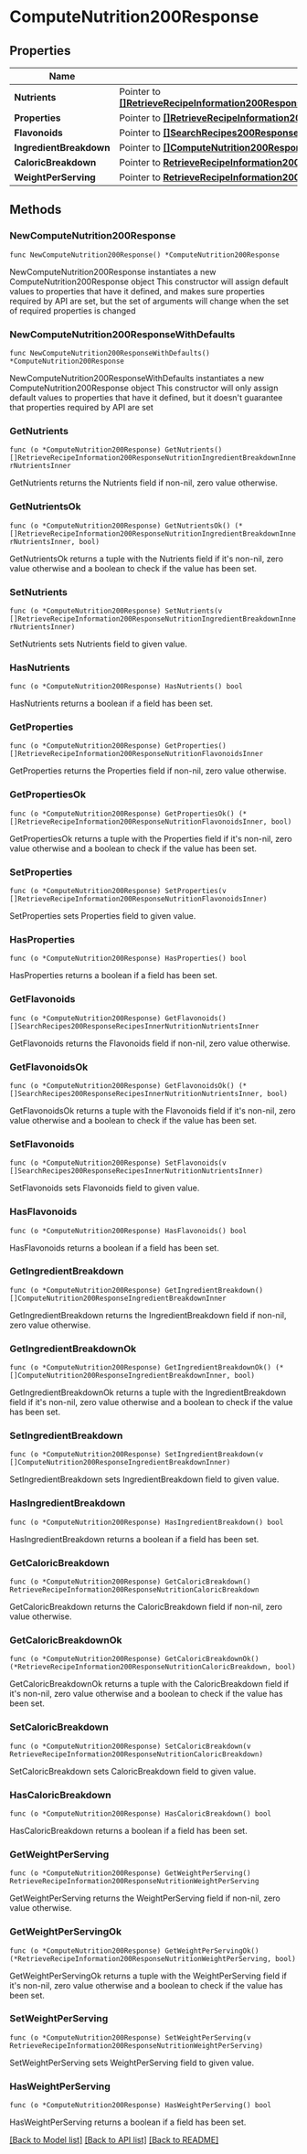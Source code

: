 # ComputeNutrition200Response

## Properties

Name | Type | Description | Notes
------------ | ------------- | ------------- | -------------
**Nutrients** | Pointer to [**[]RetrieveRecipeInformation200ResponseNutritionIngredientBreakdownInnerNutrientsInner**](RetrieveRecipeInformation200ResponseNutritionIngredientBreakdownInnerNutrientsInner.md) |  | [optional] 
**Properties** | Pointer to [**[]RetrieveRecipeInformation200ResponseNutritionFlavonoidsInner**](RetrieveRecipeInformation200ResponseNutritionFlavonoidsInner.md) |  | [optional] 
**Flavonoids** | Pointer to [**[]SearchRecipes200ResponseRecipesInnerNutritionNutrientsInner**](SearchRecipes200ResponseRecipesInnerNutritionNutrientsInner.md) |  | [optional] 
**IngredientBreakdown** | Pointer to [**[]ComputeNutrition200ResponseIngredientBreakdownInner**](ComputeNutrition200ResponseIngredientBreakdownInner.md) |  | [optional] 
**CaloricBreakdown** | Pointer to [**RetrieveRecipeInformation200ResponseNutritionCaloricBreakdown**](RetrieveRecipeInformation200ResponseNutritionCaloricBreakdown.md) |  | [optional] 
**WeightPerServing** | Pointer to [**RetrieveRecipeInformation200ResponseNutritionWeightPerServing**](RetrieveRecipeInformation200ResponseNutritionWeightPerServing.md) |  | [optional] 

## Methods

### NewComputeNutrition200Response

`func NewComputeNutrition200Response() *ComputeNutrition200Response`

NewComputeNutrition200Response instantiates a new ComputeNutrition200Response object
This constructor will assign default values to properties that have it defined,
and makes sure properties required by API are set, but the set of arguments
will change when the set of required properties is changed

### NewComputeNutrition200ResponseWithDefaults

`func NewComputeNutrition200ResponseWithDefaults() *ComputeNutrition200Response`

NewComputeNutrition200ResponseWithDefaults instantiates a new ComputeNutrition200Response object
This constructor will only assign default values to properties that have it defined,
but it doesn't guarantee that properties required by API are set

### GetNutrients

`func (o *ComputeNutrition200Response) GetNutrients() []RetrieveRecipeInformation200ResponseNutritionIngredientBreakdownInnerNutrientsInner`

GetNutrients returns the Nutrients field if non-nil, zero value otherwise.

### GetNutrientsOk

`func (o *ComputeNutrition200Response) GetNutrientsOk() (*[]RetrieveRecipeInformation200ResponseNutritionIngredientBreakdownInnerNutrientsInner, bool)`

GetNutrientsOk returns a tuple with the Nutrients field if it's non-nil, zero value otherwise
and a boolean to check if the value has been set.

### SetNutrients

`func (o *ComputeNutrition200Response) SetNutrients(v []RetrieveRecipeInformation200ResponseNutritionIngredientBreakdownInnerNutrientsInner)`

SetNutrients sets Nutrients field to given value.

### HasNutrients

`func (o *ComputeNutrition200Response) HasNutrients() bool`

HasNutrients returns a boolean if a field has been set.

### GetProperties

`func (o *ComputeNutrition200Response) GetProperties() []RetrieveRecipeInformation200ResponseNutritionFlavonoidsInner`

GetProperties returns the Properties field if non-nil, zero value otherwise.

### GetPropertiesOk

`func (o *ComputeNutrition200Response) GetPropertiesOk() (*[]RetrieveRecipeInformation200ResponseNutritionFlavonoidsInner, bool)`

GetPropertiesOk returns a tuple with the Properties field if it's non-nil, zero value otherwise
and a boolean to check if the value has been set.

### SetProperties

`func (o *ComputeNutrition200Response) SetProperties(v []RetrieveRecipeInformation200ResponseNutritionFlavonoidsInner)`

SetProperties sets Properties field to given value.

### HasProperties

`func (o *ComputeNutrition200Response) HasProperties() bool`

HasProperties returns a boolean if a field has been set.

### GetFlavonoids

`func (o *ComputeNutrition200Response) GetFlavonoids() []SearchRecipes200ResponseRecipesInnerNutritionNutrientsInner`

GetFlavonoids returns the Flavonoids field if non-nil, zero value otherwise.

### GetFlavonoidsOk

`func (o *ComputeNutrition200Response) GetFlavonoidsOk() (*[]SearchRecipes200ResponseRecipesInnerNutritionNutrientsInner, bool)`

GetFlavonoidsOk returns a tuple with the Flavonoids field if it's non-nil, zero value otherwise
and a boolean to check if the value has been set.

### SetFlavonoids

`func (o *ComputeNutrition200Response) SetFlavonoids(v []SearchRecipes200ResponseRecipesInnerNutritionNutrientsInner)`

SetFlavonoids sets Flavonoids field to given value.

### HasFlavonoids

`func (o *ComputeNutrition200Response) HasFlavonoids() bool`

HasFlavonoids returns a boolean if a field has been set.

### GetIngredientBreakdown

`func (o *ComputeNutrition200Response) GetIngredientBreakdown() []ComputeNutrition200ResponseIngredientBreakdownInner`

GetIngredientBreakdown returns the IngredientBreakdown field if non-nil, zero value otherwise.

### GetIngredientBreakdownOk

`func (o *ComputeNutrition200Response) GetIngredientBreakdownOk() (*[]ComputeNutrition200ResponseIngredientBreakdownInner, bool)`

GetIngredientBreakdownOk returns a tuple with the IngredientBreakdown field if it's non-nil, zero value otherwise
and a boolean to check if the value has been set.

### SetIngredientBreakdown

`func (o *ComputeNutrition200Response) SetIngredientBreakdown(v []ComputeNutrition200ResponseIngredientBreakdownInner)`

SetIngredientBreakdown sets IngredientBreakdown field to given value.

### HasIngredientBreakdown

`func (o *ComputeNutrition200Response) HasIngredientBreakdown() bool`

HasIngredientBreakdown returns a boolean if a field has been set.

### GetCaloricBreakdown

`func (o *ComputeNutrition200Response) GetCaloricBreakdown() RetrieveRecipeInformation200ResponseNutritionCaloricBreakdown`

GetCaloricBreakdown returns the CaloricBreakdown field if non-nil, zero value otherwise.

### GetCaloricBreakdownOk

`func (o *ComputeNutrition200Response) GetCaloricBreakdownOk() (*RetrieveRecipeInformation200ResponseNutritionCaloricBreakdown, bool)`

GetCaloricBreakdownOk returns a tuple with the CaloricBreakdown field if it's non-nil, zero value otherwise
and a boolean to check if the value has been set.

### SetCaloricBreakdown

`func (o *ComputeNutrition200Response) SetCaloricBreakdown(v RetrieveRecipeInformation200ResponseNutritionCaloricBreakdown)`

SetCaloricBreakdown sets CaloricBreakdown field to given value.

### HasCaloricBreakdown

`func (o *ComputeNutrition200Response) HasCaloricBreakdown() bool`

HasCaloricBreakdown returns a boolean if a field has been set.

### GetWeightPerServing

`func (o *ComputeNutrition200Response) GetWeightPerServing() RetrieveRecipeInformation200ResponseNutritionWeightPerServing`

GetWeightPerServing returns the WeightPerServing field if non-nil, zero value otherwise.

### GetWeightPerServingOk

`func (o *ComputeNutrition200Response) GetWeightPerServingOk() (*RetrieveRecipeInformation200ResponseNutritionWeightPerServing, bool)`

GetWeightPerServingOk returns a tuple with the WeightPerServing field if it's non-nil, zero value otherwise
and a boolean to check if the value has been set.

### SetWeightPerServing

`func (o *ComputeNutrition200Response) SetWeightPerServing(v RetrieveRecipeInformation200ResponseNutritionWeightPerServing)`

SetWeightPerServing sets WeightPerServing field to given value.

### HasWeightPerServing

`func (o *ComputeNutrition200Response) HasWeightPerServing() bool`

HasWeightPerServing returns a boolean if a field has been set.


[[Back to Model list]](../README.md#documentation-for-models) [[Back to API list]](../README.md#documentation-for-api-endpoints) [[Back to README]](../README.md)



